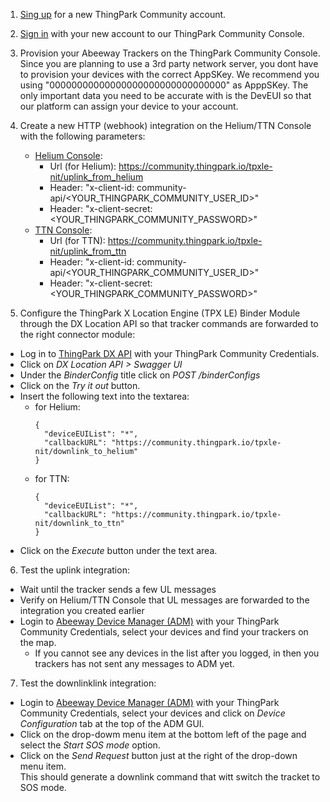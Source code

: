 
1. [Sing up](https://community.thingpark.org/) for a new ThingPark Community account.

2. [Sign in](https://community.thingpark.org/) with your new account to our ThingPark Community Console.

3. Provision your Abeeway Trackers on the ThingPark Community Console.   
Since you are planning to use a 3rd party network server, you dont have to provision your devices with the correct AppSKey. We recommend you using "00000000000000000000000000000000" as ApppSKey. The only important data you need to be accurate with is the DevEUI so that our platform can assign your device to your account.

4. Create a new HTTP (webhook) integration on the Helium/TTN Console with the following parameters:
    - [Helium Console](https://console.helium.com/welcome): 
      - Url (for Helium): https://community.thingpark.io/tpxle-nit/uplink_from_helium
      - Header: "x-client-id: community-api/<YOUR_THINGPARK_COMMUNITY_USER_ID>"
      - Header: "x-client-secret: <YOUR_THINGPARK_COMMUNITY_PASSWORD>"
    - [TTN Console](https://id.thethingsnetwork.org/oidc/interaction/NGGKQ1_7r3B1K8kdISJuS): 
      - Url (for TTN): https://community.thingpark.io/tpxle-nit/uplink_from_ttn
      - Header: "x-client-id: community-api/<YOUR_THINGPARK_COMMUNITY_USER_ID>"
      - Header: "x-client-secret: <YOUR_THINGPARK_COMMUNITY_PASSWORD>"
 
5. Configure the ThingPark X Location Engine (TPX LE) Binder Module through the DX Location API so that tracker commands are forwarded to the right connector module:
  - Log in to [ThingPark DX API](https://dx-api.thingpark.io/getstarted/#/) with your ThingPark Community Credentials.
  - Click on *DX Location API > Swagger UI*
  - Under the *BinderConfig* title click on *POST /binderConfigs*
  - Click on the *Try it out* button.
  - Insert the following text into the textarea:
    - for Helium:
      ```
      {
        "deviceEUIList": "*",
        "callbackURL": "https://community.thingpark.io/tpxle-nit/downlink_to_helium"
      }
      ```
    - for TTN:
      ```
      {
        "deviceEUIList": "*",
        "callbackURL": "https://community.thingpark.io/tpxle-nit/downlink_to_ttn"
      }
      ```
  - Click on the *Execute* button under the text area. 

6. Test the uplink integration:
  - Wait until the tracker sends a few UL messages
  - Verify on Helium/TTN Console that UL messages are forwarded to the integration you created earlier
  - Login to [Abeeway Device Manager (ADM)](https://dev1.thingpark.com/thingpark/abeewayDeviceAnalyzer/index.php?dxprofile=community) with your ThingPark Community Credentials, select your devices and find your trackers on the map.
    - If you cannot see any devices in the list after you logged, in then you trackers has not sent any messages to ADM yet.

7. Test the downlinklink integration:
  - Login to [Abeeway Device Manager (ADM)](https://dev1.thingpark.com/thingpark/abeewayDeviceAnalyzer/index.php?dxprofile=community) with your ThingPark Community Credentials, select your devices and click on *Device Configuration* tab at the top of the ADM GUI.
  - Click on the drop-dowm menu item at the bottom left of the page and select the *Start SOS mode* option.
  - Click on the *Send Request* button just at the right of the drop-down menu item.  
    This should generate a downlink command that witt switch the tracket to SOS mode. 
